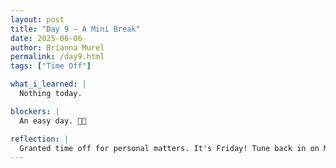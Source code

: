 ```yaml
---
layout: post
title: "Day 9 – A Mini Break"
date: 2025-06-06
author: Brianna Murel
permalink: /day9.html
tags: ["Time Off"]

what_i_learned: |
  Nothing today.

blockers: |
  An easy day. 💃🏽

reflection: |
  Granted time off for personal matters. It's Friday! Tune back in on Monday! 🫡
---
```

